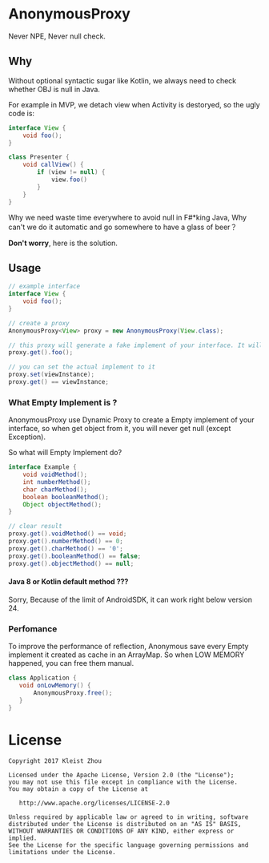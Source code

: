 # AnonymousProxy

Never NPE, Never null check.



## Why

Without optional syntactic sugar like Kotlin, we always need to check whether OBJ is null in Java.

For example in MVP, we detach view when Activity is destoryed, so the ugly code is:

```java
interface View {
    void foo();
}

class Presenter {
    void callView() {
    	if (view != null) {
    		view.foo()
		}
    }
}

```

Why we need waste time everywhere to avoid null in F#*king Java,  Why can't we do it automatic and go somewhere to have a glass of beer？

**Don't worry**, here is the solution.



## Usage

```java
// example interface
interface View {
    void foo();
}

// create a proxy
AnonymousProxy<View> proxy = new AnonymousProxy(View.class);

// this proxy will generate a fake implement of your interface. It will do nothing, but give you a no-null object. So, you will never need check whether it's null or safe.
proxy.get().foo(); 

// you can set the actual implement to it
proxy.set(viewInstance);
proxy.get() == viewInstance;
```

### What Empty Implement is ?

AnonymousProxy use Dynamic Proxy to create a Empty implement of your interface, so when get object from it, you will never get null (except Exception).

So what will Empty Implement do?

```java
interface Example {
    void voidMethod();
    int numberMethod();
    char charMethod();
    boolean booleanMethod();
    Object objectMethod();
}

// clear result 
proxy.get().voidMethod() == void;
proxy.get().numberMethod() == 0;
proxy.get().charMethod() == '0';
proxy.get().booleanMethod() == false;
proxy.get().objectMethod() == null;
```

#### Java 8 or Kotlin default method ???

Sorry,  Because of the limit of AndroidSDK, it can work right below version 24.

### Perfomance

To improve the performance of reflection, Anonymous save every Empty implement it created as cache in an ArrayMap.  So when LOW MEMORY happened, you can free them manual.

```java
class Application {
   void onLowMemory() {
       AnonymousProxy.free();
   }
}
```






License
=======

    Copyright 2017 Kleist Zhou

    Licensed under the Apache License, Version 2.0 (the "License");
    you may not use this file except in compliance with the License.
    You may obtain a copy of the License at
    
       http://www.apache.org/licenses/LICENSE-2.0
    
    Unless required by applicable law or agreed to in writing, software
    distributed under the License is distributed on an "AS IS" BASIS,
    WITHOUT WARRANTIES OR CONDITIONS OF ANY KIND, either express or implied.
    See the License for the specific language governing permissions and
    limitations under the License.